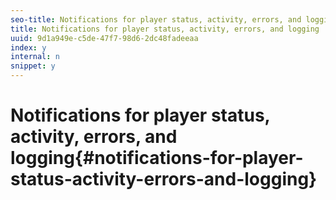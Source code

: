 ```yaml
---
seo-title: Notifications for player status, activity, errors, and logging
title: Notifications for player status, activity, errors, and logging
uuid: 9d1a949e-c5de-47f7-98d6-2dc48fadeeaa
index: y
internal: n
snippet: y
---
```


# Notifications for player status, activity, errors, and logging{#notifications-for-player-status-activity-errors-and-logging}


